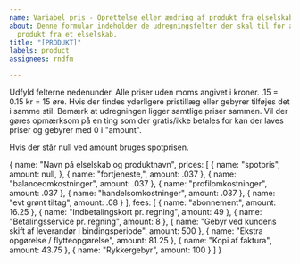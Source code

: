 ```yaml
---
name: Variabel pris - Oprettelse eller ændring af produkt fra elselskab.
about: Denne formular indeholder de udregningsfelter der skal til for at regne et
  produkt fra et elselskab.
title: "[PRODUKT]"
labels: product
assignees: rndfm

---
```


Udfyld felterne nedenunder.
Alle priser uden moms angivet i kroner.    .15 = 0.15 kr = 15 øre.
Hvis der findes yderligere pristillæg eller gebyrer tilføjes det i samme stil.
Bemærk at udregningen ligger samtlige priser sammen. Vil der gøres opmærksom på en ting som der gratis/ikke betales for kan der laves priser og gebyrer med 0 i "amount".

Hvis der står null ved amount bruges spotprisen.

{
    name: "Navn på elselskab og produktnavn",
    prices: [
        {
            name: "spotpris",
            amount: null,
        },
        {
            name: "fortjeneste,",
            amount: .037
        },
        {
            name: "balanceomkostninger",
            amount: .037
        },
        {
            name: "profilomkostninger",
            amount: .037
        },
        {
            name: "handelsomkostninger",
            amount: .037
        },
        {
            name: "evt grønt tiltag",
            amount: .08
        }
    ],
    fees: [
        {
            name: "abonnement",
            amount: 16.25
        },
        {
            name: "Indbetalingskort pr. regning",
            amount: 49
        },
        {
            name: "Betalingsservice pr. regning",
            amount: 8
        },
        {
            name: "Gebyr ved kundens skift af leverandør i bindingsperiode",
            amount: 500
        },
        {
            name: "Ekstra opgørelse / flytteopgørelse",
            amount: 81.25
        },
        {
            name: "Kopi af faktura",
            amount: 43.75
        },
        {
            name: "Rykkergebyr",
            amount: 100
        }
    ]
}
